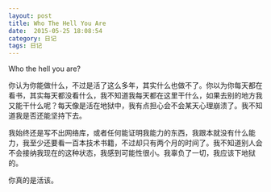 ```yaml
---
layout: post
title: Who The Hell You Are
date:  2015-05-25 18:08:54   
category: 日记
tags: 日记
---
```


Who the hell you are?

你认为你能做什么，不过是活了这么多年，其实什么也做不了。你以为你每天都在看书，其实每天都没看什么，我不知道我每天都在这里干什么，如果去别的地方我又能干什么呢？每天像是活在地狱中，我有点担心会不会某天心理崩溃了。我不知道我是否还能坚持下去。

我始终还是写不出网络库，或者任何能证明我能力的东西，我跟本就没有什么能力，我至少还要看一百本技术书籍，不过却只有两个月的时间了。我不知道别人会不会接纳我现在的这种状态，我感到可能性很小。我辜负了一切，我应该下地狱的。

你真的是活该。




















